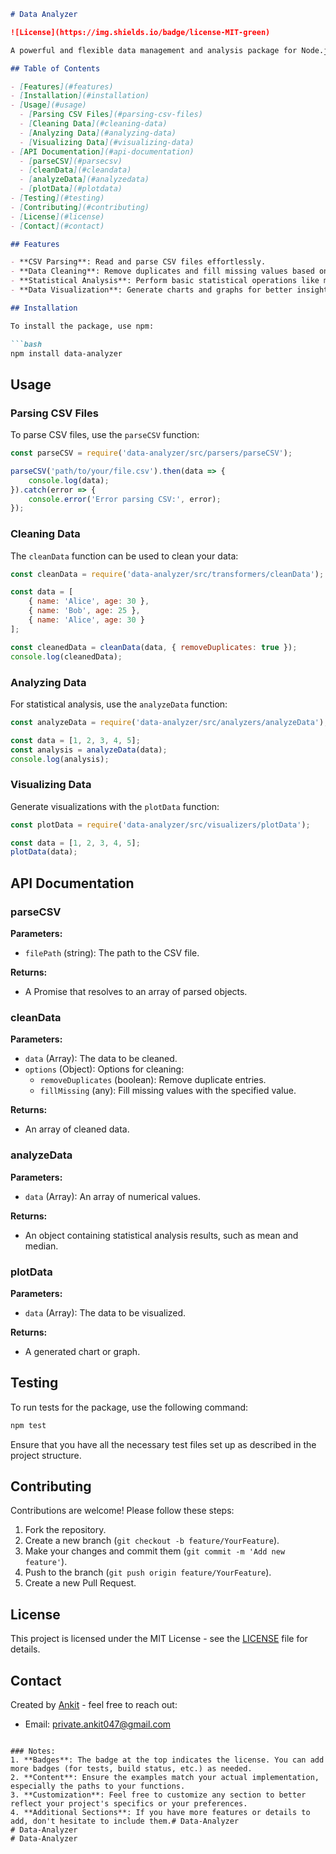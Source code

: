 
```markdown
# Data Analyzer

![License](https://img.shields.io/badge/license-MIT-green)

A powerful and flexible data management and analysis package for Node.js. This package provides functionalities for parsing CSV files, cleaning data, performing statistical analysis, and visualizing data.

## Table of Contents

- [Features](#features)
- [Installation](#installation)
- [Usage](#usage)
  - [Parsing CSV Files](#parsing-csv-files)
  - [Cleaning Data](#cleaning-data)
  - [Analyzing Data](#analyzing-data)
  - [Visualizing Data](#visualizing-data)
- [API Documentation](#api-documentation)
  - [parseCSV](#parsecsv)
  - [cleanData](#cleandata)
  - [analyzeData](#analyzedata)
  - [plotData](#plotdata)
- [Testing](#testing)
- [Contributing](#contributing)
- [License](#license)
- [Contact](#contact)

## Features

- **CSV Parsing**: Read and parse CSV files effortlessly.
- **Data Cleaning**: Remove duplicates and fill missing values based on specified rules.
- **Statistical Analysis**: Perform basic statistical operations like mean, median, mode, etc.
- **Data Visualization**: Generate charts and graphs for better insights.

## Installation

To install the package, use npm:

```bash
npm install data-analyzer
```

## Usage

### Parsing CSV Files

To parse CSV files, use the `parseCSV` function:

```javascript
const parseCSV = require('data-analyzer/src/parsers/parseCSV');

parseCSV('path/to/your/file.csv').then(data => {
    console.log(data);
}).catch(error => {
    console.error('Error parsing CSV:', error);
});
```

### Cleaning Data

The `cleanData` function can be used to clean your data:

```javascript
const cleanData = require('data-analyzer/src/transformers/cleanData');

const data = [
    { name: 'Alice', age: 30 },
    { name: 'Bob', age: 25 },
    { name: 'Alice', age: 30 }
];

const cleanedData = cleanData(data, { removeDuplicates: true });
console.log(cleanedData);
```

### Analyzing Data

For statistical analysis, use the `analyzeData` function:

```javascript
const analyzeData = require('data-analyzer/src/analyzers/analyzeData');

const data = [1, 2, 3, 4, 5];
const analysis = analyzeData(data);
console.log(analysis);
```

### Visualizing Data

Generate visualizations with the `plotData` function:

```javascript
const plotData = require('data-analyzer/src/visualizers/plotData');

const data = [1, 2, 3, 4, 5];
plotData(data);
```

## API Documentation

### parseCSV

**Parameters:**
- `filePath` (string): The path to the CSV file.

**Returns:** 
- A Promise that resolves to an array of parsed objects.

### cleanData

**Parameters:**
- `data` (Array): The data to be cleaned.
- `options` (Object): Options for cleaning:
  - `removeDuplicates` (boolean): Remove duplicate entries.
  - `fillMissing` (any): Fill missing values with the specified value.

**Returns:**
- An array of cleaned data.

### analyzeData

**Parameters:**
- `data` (Array): An array of numerical values.

**Returns:**
- An object containing statistical analysis results, such as mean and median.

### plotData

**Parameters:**
- `data` (Array): The data to be visualized.

**Returns:**
- A generated chart or graph.

## Testing

To run tests for the package, use the following command:

```bash
npm test
```

Ensure that you have all the necessary test files set up as described in the project structure.

## Contributing

Contributions are welcome! Please follow these steps:

1. Fork the repository.
2. Create a new branch (`git checkout -b feature/YourFeature`).
3. Make your changes and commit them (`git commit -m 'Add new feature'`).
4. Push to the branch (`git push origin feature/YourFeature`).
5. Create a new Pull Request.

## License

This project is licensed under the MIT License - see the [LICENSE](LICENSE) file for details.

## Contact

Created by [Ankit](https://github.com/imankii01) - feel free to reach out:

- Email: [private.ankit047@gmail.com](mailto:private.ankit047@gmail.com)

```

### Notes:
1. **Badges**: The badge at the top indicates the license. You can add more badges (for tests, build status, etc.) as needed.
2. **Content**: Ensure the examples match your actual implementation, especially the paths to your functions.
3. **Customization**: Feel free to customize any section to better reflect your project's specifics or your preferences.
4. **Additional Sections**: If you have more features or details to add, don't hesitate to include them.# Data-Analyzer
# Data-Analyzer
# Data-Analyzer
